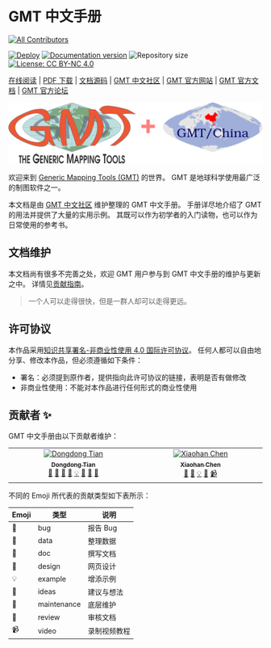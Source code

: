 # GMT 中文手册
<!-- ALL-CONTRIBUTORS-BADGE:START - Do not remove or modify this section -->
[![All Contributors](https://img.shields.io/badge/all_contributors-2-orange.svg?style=flat-square)](#contributors-)
<!-- ALL-CONTRIBUTORS-BADGE:END -->

[![Deploy](https://github.com/gmt-china/GMT_docs/actions/workflows/deploy.yml/badge.svg)](https://github.com/gmt-china/GMT_docs/actions/workflows/deploy.yml)
[![Documentation version](https://img.shields.io/badge/版本-v6.4-blue.svg)](https://docs.gmt-china.org/latest/)
![Repository size](https://img.shields.io/github/repo-size/gmt-china/GMT_Docs)
[![License: CC BY-NC 4.0](https://img.shields.io/badge/License-CC%20BY--NC%204.0-blue.svg)](https://creativecommons.org/licenses/by-nc/4.0/deed.zh)

[在线阅读](https://docs.gmt-china.org/latest/) |
[PDF 下载](https://docs.gmt-china.org/latest/GMT_docs.pdf) |
[文档源码](https://github.com/gmt-china/GMT_Docs) |
[GMT 中文社区](https://gmt-china.org) |
[GMT 官方网站](https://www.generic-mapping-tools.org) |
[GMT 官方文档](https://docs.generic-mapping-tools.org) |
[GMT 官方论坛](https://forum.generic-mapping-tools.org/)

![GMT/China logo](https://raw.githubusercontent.com/gmt-china/logo/master/gmt-china-combined-logo.png)

欢迎来到 [Generic Mapping Tools (GMT)](https://www.generic-mapping-tools.org) 的世界。
GMT 是地球科学使用最广泛的制图软件之一。

本文档是由 [GMT 中文社区](https://gmt-china.org) 维护整理的 GMT 中文手册。
手册详尽地介绍了 GMT 的用法并提供了大量的实用示例。
其既可以作为初学者的入门读物，也可以作为日常使用的参考书。

## 文档维护

本文档尚有很多不完善之处，欢迎 GMT 用户参与到 GMT 中文手册的维护与更新之中。
详情见[贡献指南](https://docs.gmt-china.org/latest/contributing)。

> 一个人可以走得很快，但是一群人却可以走得更远。

## 许可协议

本作品采用[知识共享署名-非商业性使用 4.0 国际许可协议](http://creativecommons.org/licenses/by-nc/4.0/)。
任何人都可以自由地分享、修改本作品，但必须遵循如下条件：

- 署名：必须提到原作者，提供指向此许可协议的链接，表明是否有做修改
- 非商业性使用：不能对本作品进行任何形式的商业性使用

## 贡献者 ✨

GMT 中文手册由以下贡献者维护：

<!-- ALL-CONTRIBUTORS-LIST:START - Do not remove or modify this section -->
<!-- prettier-ignore-start -->
<!-- markdownlint-disable -->
<table>
  <tbody>
    <tr>
      <td align="center" valign="top" width="14.28%"><a href="https://seisman.info"><img src="https://avatars.githubusercontent.com/u/3974108?v=4?s=100" width="100px;" alt="Dongdong Tian"/><br /><sub><b>Dongdong Tian</b></sub></a><br /><a href="#ideas-seisman" title="Ideas, Planning, & Feedback">🤔</a> <a href="#maintenance-seisman" title="Maintenance">🚧</a> <a href="https://github.com/gmt-china/GMT_docs/issues?q=author%3Aseisman" title="Bug reports">🐛</a> <a href="https://github.com/gmt-china/GMT_docs/commits?author=seisman" title="Documentation">📖</a> <a href="#example-seisman" title="Examples">💡</a> <a href="https://github.com/gmt-china/GMT_docs/pulls?q=is%3Apr+reviewed-by%3Aseisman" title="Reviewed Pull Requests">👀</a> <a href="#data-seisman" title="Data">🔣</a> <a href="#design-seisman" title="Design">🎨</a></td>
      <td align="center" valign="top" width="14.28%"><a href="https://github.com/CovMat"><img src="https://avatars.githubusercontent.com/u/26203721?v=4?s=100" width="100px;" alt="Xiaohan Chen"/><br /><sub><b>Xiaohan Chen</b></sub></a><br /><a href="https://github.com/gmt-china/GMT_docs/issues?q=author%3ACovMat" title="Bug reports">🐛</a> <a href="https://github.com/gmt-china/GMT_docs/commits?author=CovMat" title="Documentation">📖</a> <a href="#example-CovMat" title="Examples">💡</a> <a href="https://github.com/gmt-china/GMT_docs/pulls?q=is%3Apr+reviewed-by%3ACovMat" title="Reviewed Pull Requests">👀</a> <a href="#video-CovMat" title="Videos">📹</a></td>
    </tr>
  </tbody>
</table>

<!-- markdownlint-restore -->
<!-- prettier-ignore-end -->

<!-- ALL-CONTRIBUTORS-LIST:END -->

不同的 Emoji 所代表的贡献类型如下表所示：

| Emoji | 类型 | 说明 |
|---|---|---|
| 🐛 | bug | 报告 Bug |
| 🔣 | data | 整理数据 |
| 📖 | doc | 撰写文档 |
| 🎨 | design | 网页设计 |
| 💡 | example | 增添示例 |
| 🤔 | ideas | 建议与想法 |
| 🚧 | maintenance | 底层维护 |
| 👀 | review | 审核文档 |
| 📹 | video | 录制视频教程 |